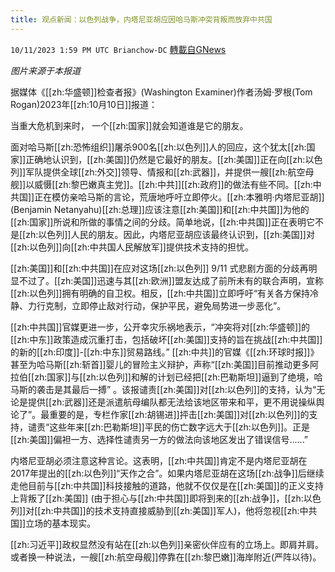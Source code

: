 ```yaml
---
title: 观点新闻：以色列战争，内塔尼亚胡应因哈马斯冲突背叛而放弃中共国
---
```

`10/11/2023 1:59 PM UTC Brianchow-DC` [轉載自GNews](https://gnews.org/articles/1819508)

*图片来源于本报道*

据媒体《[[zh:华盛顿]]检查者报》(Washington Examiner)作者汤姆·罗根(Tom Rogan)2023年[[zh:10月10日]]报道：

当重大危机到来时， 一个[[zh:国家]]就会知道谁是它的朋友。

面对哈马斯[[zh:恐怖组织]]屠杀900名[[zh:以色列]]人的回应，这个犹太[[zh:国家]]正确地认识到，[[zh:美国]]仍然是它最好的朋友。[[zh:美国]]正在向[[zh:以色列]]军队提供全球[[zh:外交]]领导、情报和[[zh:武器]]，并提供一艘[[zh:航空母舰]]以威慑[[zh:黎巴嫩真主党]]。[[zh:中共]][[zh:政府]]的做法有些不同。[[zh:中共国]]正在模仿亲哈马斯的言论，荒唐地呼吁立即停火。[[zh:本雅明·内塔尼亚胡]] (Benjamin Netanyahu)[[zh:总理]]应该注意[[zh:美国]]和[[zh:中共国]]为他的[[zh:国家]]所说和所做的事情之间的分歧。简单地说，[[zh:中共国]]正在表明它不是[[zh:以色列]]人民的朋友。因此，内塔尼亚胡应该最终认识到，[[zh:美国]]对[[zh:以色列]]向[[zh:中共国人民解放军]]提供技术支持的担忧。

[[zh:美国]]和[[zh:中共国]]在应对这场[[zh:以色列]] 9/11 式悲剧方面的分歧再明显不过了。[[zh:美国]]迅速与其[[zh:欧洲]]盟友达成了前所未有的联合声明，宣称[[zh:以色列]]拥有明确的自卫权。相反，[[zh:中共国]]立即呼吁“有关各方保持冷静、力行克制，立即停止敌对行动，保护平民，避免局势进一步恶化”。

[[zh:中共国]]官媒更进一步，公开幸灾乐祸地表示，“冲突将对[[zh:华盛顿]]的[[zh:中东]]政策造成沉重打击，包括破坏[[zh:美国]]支持的旨在挑战[[zh:中共国]]的新的[[zh:印度]]\-[[zh:中东]]贸易路线。” [[zh:中共]]的官媒《[[zh:环球时报]]》甚至为哈马斯[[zh:斩首]]婴儿的冒险主义辩护，声称“[[zh:美国]]目前推动更多阿拉伯[[zh:国家]]与[[zh:以色列]]和解的计划已经把[[zh:巴勒斯坦]]逼到了绝境，哈马斯的袭击是其最后一搏” 。该报谴责[[zh:美国]]对[[zh:以色列]]的支持，认为“无论是提供[[zh:武器]]还是派遣航母编队都无法给该地区带来和平，更不用说操纵舆论了”。最重要的是，专栏作家[[zh:胡锡进]]抨击[[zh:美国]]对[[zh:以色列]]的支持，谴责“这些年来[[zh:巴勒斯坦]]平民的伤亡数字远大于[[zh:以色列]]。正是[[zh:美国]]偏袒一方、选择性谴责另一方的做法向该地区发出了错误信号......”

内塔尼亚胡必须注意这种言论。这表明，[[zh:中共国]]肯定不是内塔尼亚胡在2017年提出的[[zh:以色列]]“天作之合”。如果内塔尼亚胡在这场[[zh:战争]]后继续走他目前与[[zh:中共国]]科技接触的道路，他就不仅仅是在[[zh:美国]]的正义支持上背叛了[[zh:美国]] (由于担心与[[zh:中共国]]即将到来的[[zh:战争]]，[[zh:以色列]]对[[zh:中共国]]的技术支持直接威胁到[[zh:美国]]军人)，他将忽视[[zh:中共国]]立场的基本现实。

[[zh:习近平]]政权显然没有站在[[zh:以色列]]亲密伙伴应有的立场上。即肩并肩。或者换一种说法，一艘[[zh:航空母舰]]停靠在[[zh:黎巴嫩]]海岸附近(严阵以待)。

